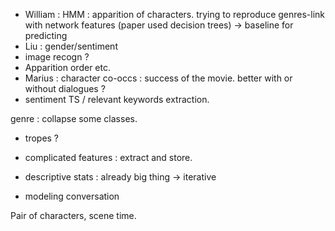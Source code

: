 
* William : HMM : apparition of characters. trying to reproduce genres-link with network features (paper used decision trees) -> baseline for predicting
* Liu : gender/sentiment
* image recogn ?
* Apparition order etc.
* Marius : character co-occs : success of the movie. better with or without dialogues ?
* sentiment TS / relevant keywords extraction.

genre : collapse some classes. 

* tropes ? 
* complicated features : extract and store. 
* descriptive stats : already big thing
 -> iterative

* modeling conversation

Pair of characters, scene time.




